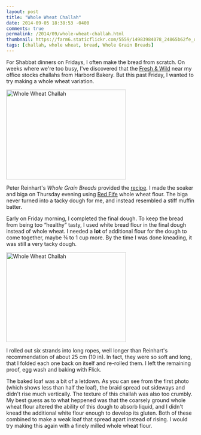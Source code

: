 ```yaml
---
layout: post
title: "Whole Wheat Challah"
date: 2014-09-05 18:38:53 -0400
comments: true
permalink: /2014/09/whole-wheat-challah.html
thumbnail: https://farm6.staticflickr.com/5559/14983984078_24865b62fe_q.jpg
tags: [challah, whole wheat, bread, Whole Grain Breads]
---
```


For Shabbat dinners on Fridays, I often make the bread from scratch. On weeks where
we're too busy, I've discovered that the [Fresh &
Wild](http://www.freshandwild.ca/king-spadina/) near my office
stocks challahs from Harbord Bakery. But this past Friday, I wanted
to try making a whole wheat variation.

<a href="https://www.flickr.com/photos/gnuf/14983984078" title="Whole
Wheat Challah by Eric Fung, on Flickr"><img
src="https://farm6.staticflickr.com/5559/14983984078_24865b62fe_n.jpg"
width="320" height="240" alt="Whole Wheat Challah"></a>

Peter Reinhart's *Whole Grain Breads* provided the
[recipe](http://honeyandspice.wordpress.com/2010/08/15/100-whole-wheat-challah/).
I made the soaker and biga on Thursday evening using [Red
Fife](https://en.wikipedia.org/wiki/Red_Fife_wheat) whole
wheat flour. The biga never turned into a tacky dough for me, and
instead resembled a stiff muffin batter.

Early on Friday morning, I completed the final dough. To keep the bread from
being too “healthy” tasty, I used white bread flour in the final dough
instead of whole wheat. I needed a **lot** of additional flour for the
dough to come together, maybe &frac34; to 1 cup more. By the time
I was done kneading, it was still a very tacky dough.

<a href="https://www.flickr.com/photos/gnuf/15170178092" title="Whole
Wheat Challah by Eric Fung, on Flickr"><img
src="https://farm4.staticflickr.com/3903/15170178092_2600538810_n.jpg"
width="320" height="240" alt="Whole Wheat Challah"></a>

I rolled out six strands into long ropes, well longer than Reinhart's
recommendation of about 25 cm (10 in). In fact, they were so soft and
long, that I folded each one back on itself and re-rolled them. I left
the remaining proof, egg wash and baking with Flick.

The baked loaf was a bit of a letdown. As you can see from the first
photo (which shows less than half the loaf), the braid spread out sideways and
didn't rise much vertically. The texture of this challah was also
too crumbly. My best guess as to what heppened was that the coarsely
ground whole wheat flour altered the ability of this dough to absorb liquid, and I
didn't knead the additional white flour enough to develop its gluten.
Both of these combined to make a weak loaf that spread apart instead of
rising. I would try making this again with a finely milled whole wheat
flour.
